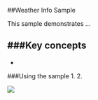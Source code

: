 ##Weather Info Sample 

This sample demonstrates ...

###Key concepts
- 
-

###Using the sample
1. 
2. 

![](/image.png)






